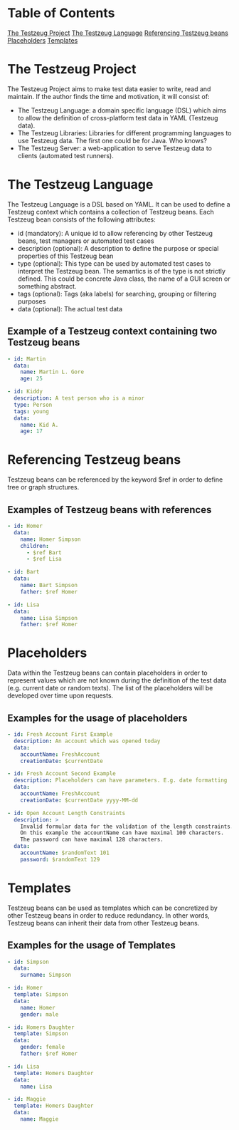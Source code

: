 # Table of Contents
[The Testzeug Project](#the-testzeug-project)
[The Testzeug Language](#the-testzeug-language)
[Referencing Testzeug beans](#referencing-testzeug-beans)
[Placeholders](#placeholders)
[Templates](#templates)

# The Testzeug Project
The Testzeug Project aims to make test data easier to write, read and maintain. If the author finds the time and motivation, it will consist of:
* The Testzeug Language: a domain specific language (DSL) which aims to allow the definition of cross-platform test data in YAML (Testzeug data).
* The Testzeug Libraries: Libraries for different programming languages to use Testzeug data. The first one could be for Java. Who knows?
* The Testzeug Server: a web-application to serve Testzeug data to clients (automated test runners).

# The Testzeug Language
The Testzeug Language is a DSL based on YAML. It can be used to define a Testzeug context which contains a collection of Testzeug beans. Each Testzeug bean consists of the following attributes:

* id (mandatory): A unique id to allow referencing by other Testzeug beans, test managers or automated test cases
* description (optional): A description to define the purpose or special properties of this Testzeug bean
* type (optional): This type can be used by automated test cases to interpret the Testzeug bean. The semantics is of the type is not strictly defined. This could be concrete Java class, the name of a GUI screen or something abstract.
* tags (optional): Tags (aka labels) for searching, grouping or filtering purposes
* data (optional): The actual test data

## Example of a Testzeug context containing two Testzeug beans
```yaml
- id: Martin
  data:
    name: Martin L. Gore
    age: 25

- id: Kiddy
  description: A test person who is a minor
  type: Person
  tags: young
  data:
    name: Kid A.
    age: 17
```

# Referencing Testzeug beans
Testzeug beans can be referenced by the keyword $ref in order to define tree or graph structures.

## Examples of Testzeug beans with references

```yaml
- id: Homer
  data:
    name: Homer Simpson
    children:
      - $ref Bart
      - $ref Lisa

- id: Bart
  data:
    name: Bart Simpson
    father: $ref Homer

- id: Lisa
  data:
    name: Lisa Simpson
    father: $ref Homer
```

# Placeholders
Data within the Testzeug beans can contain placeholders in order to represent values which are not known during the definition of the test data (e.g. current date or random texts). The list of the placeholders will be developed over time upon requests.

## Examples for the usage of placeholders

```yaml
- id: Fresh Account First Example
  description: An account which was opened today
  data:
    accountName: FreshAccount
    creationDate: $currentDate

- id: Fresh Account Second Example
  description: Placeholders can have parameters. E.g. date formatting
  data:
    accountName: FreshAccount
    creationDate: $currentDate yyyy-MM-dd

- id: Open Account Length Constraints
  description: >
    Invalid formular data for the validation of the length constraints.
    On this example the accountName can have maximal 100 characters.
    The password can have maximal 128 characters.
  data:
    accountName: $randomText 101
    password: $randomText 129
```

# Templates
Testzeug beans can be used as templates which can be concretized by other Testzeug beans in order to reduce redundancy. In other words, Testzeug beans can inherit their data from other Testzeug beans.

## Examples for the usage of Templates

```yaml
- id: Simpson
  data:
    surname: Simpson

- id: Homer
  template: Simpson
  data:
    name: Homer
    gender: male

- id: Homers Daughter
  template: Simpson
  data:
    gender: female
    father: $ref Homer

- id: Lisa
  template: Homers Daughter
  data:
    name: Lisa

- id: Maggie
  template: Homers Daughter
  data:
    name: Maggie
```